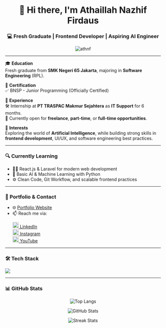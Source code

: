 <h1 align="center">👋 Hi there, I'm Athaillah Nazhif Firdaus</h1>
<h3 align="center">💻 Fresh Graduate | Frontend Developer | Aspiring AI Engineer</h3>

<p align="center">
  <img src="https://komarev.com/ghpvc/?username=athnf&label=Profile%20views&color=0e75b6&style=flat" alt="athnf" />
</p>

---

🎓 **Education**  
Fresh graduate from **SMK Negeri 65 Jakarta**, majoring in **Software Engineering** (RPL).

📜 **Certification**  
✅ BNSP - Junior Programming (Officially Certified)

💼 **Experience**  
🛠 Internship at **PT TRASPAC Makmur Sejahtera** as **IT Support** for 6 months.  
🚀 Currently open for **freelance**, **part-time**, or **full-time opportunities**.

🧠 **Interests**  
Exploring the world of **Artificial Intelligence**, while building strong skills in **frontend development**, UI/UX, and software engineering best practices.

---

<h3>🔍 Currently Learning</h3>

- 🧑‍💻 React.js & Laravel for modern web development
- 🤖 Basic AI & Machine Learning with Python
- ⚙️ Clean Code, Git Workflow, and scalable frontend practices

---

<h3>📌 Portfolio & Contact</h3>

- 🌐 [Portfolio Website](https://portofolio-two-lime.vercel.app/)
- 📫 Reach me via:
  <p align="left">
    <a href="https://www.linkedin.com/in/athaillah-nazhif-firdaus-750aa027b/" target="_blank"><img src="https://cdn.jsdelivr.net/npm/simple-icons@v3/icons/linkedin.svg" height="20" width="20" /> LinkedIn</a><br>
    <a href="https://instagram.com/athnf._" target="_blank"><img src="https://cdn.jsdelivr.net/npm/simple-icons@v3/icons/instagram.svg" height="20" width="20" /> Instagram</a><br>
    <a href="https://www.youtube.com/c/justprz" target="_blank"><img src="https://cdn.jsdelivr.net/npm/simple-icons@v3/icons/youtube.svg" height="20" width="20" /> YouTube</a>
  </p>

---

<h3>🛠️ Tech Stack</h3>

<p align="left">
  <img src="https://skillicons.dev/icons?i=react,laravel,js,php,tailwind,html,css,python,cpp,nodejs,mysql,mongodb,git,figma,arduino,linux" />
</p>

---

<h3>📊 GitHub Stats</h3>

<p align="center">
  <img src="https://github-readme-stats.vercel.app/api/top-langs/?username=athnf&layout=compact&langs_count=8&theme=radical" alt="Top Langs" />
</p>
<p align="center">
  <img src="https://github-readme-stats.vercel.app/api?username=athnf&show_icons=true&theme=radical" alt="GitHub Stats" />
</p>
<p align="center">
  <img src="https://github-readme-streak-stats.herokuapp.com/?user=athnf&theme=radical" alt="Streak Stats" />
</p>
